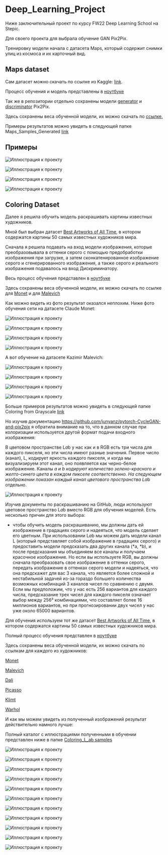 # Deep_Learning_Project
Ниже заключительный проект по курсу FW22 Deep Learning School на Stepic.


Для своего проекта для выбрала обучение GAN Pix2Pix.

Тренировку модели начала с датасета Maps, который содержит снимки улиц из космоса и их карточный вид.

## Maps dataset


Сам датасет можно скачать по ссылке из Kaggle: [link](https://www.kaggle.com/datasets/vikramtiwari/pix2pix-dataset).

Процесс обучения и модель представлены в [ноутбуке](maps-training-pix2pix.ipynb)

Так же в репозитории отдельно сохранены модели [generator](https://github.com/annkka3/Deep_Learning_Project/blob/main/generator.py) и [discriminator](https://github.com/annkka3/Deep_Learning_Project/blob/main/discriminator.py) Pix2Pix.

Здесь сохранены веса обученной модели, их можно скачать по [ссылке.](https://drive.google.com/file/d/1N0DR8rL3Y8abHb2R4SZbfJrUny218PGW/view?usp=share_link)

Примеры результатов можно увидеть в следующей папке Maps_Samples_Generated [link](https://github.com/annkka3/Deep_Learning_Project/blob/main/Maps_Samples_Generated/readme.md)

## Примеры

![Иллюстрация к проекту](https://github.com/annkka3/Deep_Learning_Project/blob/main/Maps_Samples_Generated/sample_transformation18.08.55.png)

![Иллюстрация к проекту](https://github.com/annkka3/Deep_Learning_Project/blob/main/Maps_Samples_Generated/sample_transformation18.10.03.png)

![Иллюстрация к проекту](https://github.com/annkka3/Deep_Learning_Project/blob/main/Maps_Samples_Generated/sample_transformation18.22.25.png)

![Иллюстрация к проекту](https://github.com/annkka3/Deep_Learning_Project/blob/main/Maps_Samples_Generated/sample_transformation18.45.17.png)


## Coloring Dataset

Далее я решила обучить модель раскрашивать картины известных художников.

Мной был выбран датасет [Best Artworks of All Time](https://www.kaggle.com/datasets/ikarus777/best-artworks-of-all-time), в котором содержатся картины 50 самых известных художников мира.

Сначала я решила подавать на вход модели изображения, которые преобразовывала в оттенки серого с помощью предобработки изображения  при загрузке, а затем сконкатенированное изображение серого и сгенерированного изображения, а также серого и реального изображения подавалось на вход Дискриминатору.

Весь процесс обучения представлен в [ноутбуке](https://github.com/annkka3/Deep_Learning_Project/blob/main/pix2pix-coloring-from-grayscale.ipynb)

Здесь сохранены веса обученной модели, их можно скачать по ссылке для [Monet](https://drive.google.com/file/d/1vidu5XTOFlKyQIKMJAmXnCN9ZLKR6Ano/view?usp=share_link) и для [Malevich](https://drive.google.com/file/d/11yCKZPq8m7DSqYI4CqgrSPILB8hKnizE/view?usp=share_link)

Как можно видеть из фото результат оказался неплохим. Ниже фото обучения сети на датасете Claude Monet:

![Иллюстрация к проекту](https://github.com/annkka3/Deep_Learning_Project/blob/main/Coloring%20from%20grayscale%20samples/Monet/samples_gen%2012.02.11.png)

![Иллюстрация к проекту](https://github.com/annkka3/Deep_Learning_Project/blob/main/Coloring%20from%20grayscale%20samples/Monet/samples_gen%2012.03.49.png)


![Иллюстрация к проекту](https://github.com/annkka3/Deep_Learning_Project/blob/main/Coloring%20from%20grayscale%20samples/Monet/samples_gen%2014.53.52.png)

![Иллюстрация к проекту](https://github.com/annkka3/Deep_Learning_Project/blob/main/Coloring%20from%20grayscale%20samples/Monet/samples_gen%2014.54.38.png)


А вот обучение на датасете Kazimir Malevich:

![Иллюстрация к проекту](https://github.com/annkka3/Deep_Learning_Project/blob/main/Coloring%20from%20grayscale%20samples/Malevich/samples_gen%2015.02.42.png)

![Иллюстрация к проекту](https://github.com/annkka3/Deep_Learning_Project/blob/main/Coloring%20from%20grayscale%20samples/Malevich/samples_gen%2015.02.28.png)


![Иллюстрация к проекту](https://github.com/annkka3/Deep_Learning_Project/blob/main/Coloring%20from%20grayscale%20samples/Malevich/samples_gen%2015.05.47.png)

![Иллюстрация к проекту](https://github.com/annkka3/Deep_Learning_Project/blob/main/Coloring%20from%20grayscale%20samples/Malevich/samples_gen%2015.05.33.png)

Больше примеров результатов можно увидеть в следующей папке Coloring from Grayscale [link](https://github.com/annkka3/Deep_Learning_Project/tree/main/Coloring%20from%20grayscale)


Но изучив документацию https://github.com/junyanz/pytorch-CycleGAN-and-pix2pix я обратила внимание на то, что в данном случае при колоризации используется другой формат подачи входного изображения:

В цветовом пространстве L*a*b у нас как и в RGB есть три числа для каждого пикселя, но эти числа имеют разные значения. Первое число (канал), L, кодирует яркость каждого пикселя, и когда мы визуализируем этот канал, оно появляется как черно-белое изображение. Каналы *a и *b кодируют количество зелено-красного и желто-синего цвета в каждом пикселе соответственно. На следующем изображении показан каждый канал цветового пространства L*a*b отдельно.

![Иллюстрация к проекту](https://github.com/annkka3/Deep_Learning_Project/blob/main/Additional/rgb.jpg)

Изучив документы по раскрашиванию на GitHub, люди используют цветовое пространство L*a*b вместо RGB для обучения моделей. Есть несколько причин для этого выбора:
- чтобы обучить модель раскрашиванию, мы должны дать ей изображение в градациях серого и надеяться, что модель сделает его цветным. При использовании L*a*b мы можем дать модели канал L (который представляет собой изображение в градациях серого) и предоставить модели предсказать два других канала (*a, *b), и после предсказания мы объединяем все каналы и получаем красочное изображение. Но если вы используете RGB, вы должны сначала преобразовать свое изображение в оттенки серого, передать изображение в оттенках серого модели и надеяться, что она предскажет для вас 3 канала, что является более сложной и нестабильной задачей из-за гораздо большего количества возможных комбинаций 3 каналов чисел по сравнению с двумя. Если мы предположим, что у нас есть 256 вариантов для каждого числа, предсказание трех чисел для каждого пикселя означает выбор между 256³ комбинациями, что составляет более 16 миллионов вариантов, но при прогнозировании двух чисел у нас уже около 65000 вариантов.

Для обучения используем тот же датасет [Best Artworks of All Time](https://www.kaggle.com/datasets/ikarus777/best-artworks-of-all-time), в котором содержатся картины 50 самых известных художников мира.

Полный процесс обучения представлен в [ноутбуке]()

Здесь сохранены веса обученной модели, их можно скачать по ссылкам для каждого из художников:

[Monet](https://drive.google.com/file/d/10NYYCtkdRf1Sb6YDZqd2U3-9Jt6UOFCt/view?usp=share_link) 

[Malevich](https://drive.google.com/file/d/1Iv4089TRYrs1H8F6QSEyAgjyTcRBzeQ4/view?usp=share_link)

[Dali](https://drive.google.com/file/d/1pr1LyJ3O-saCeb4Kb8UoUyqwY5GBGSHr/view?usp=share_link)

[Picasso](https://drive.google.com/file/d/1Mx4sYgaDsIrYh7xgDcVwWMFs3PB1d1vI/view?usp=share_link)

[Klimt](https://drive.google.com/file/d/13jqFrFrtC5iQw2iKpB9V6e5R7XFDBJ5z/view?usp=share_link)

[Warhol](https://drive.google.com/file/d/1uGscGLPnxPH7Nm0LN_uOa7mrSUh3qMsk/view?usp=share_link)


И как мы можем увидеть из полученный изображений результат действительно намного лучше:



Полный каталог с иллюстрациями полученными в обучении представлен ниже в папке [Coloring_L_ab samples](https://github.com/annkka3/Deep_Learning_Project/tree/main/Coloring_L_ab%20samples)

![Иллюстрация к проекту](https://github.com/annkka3/Deep_Learning_Project/blob/main/Coloring_L_ab%20samples/samples_gen%2021.53.40.png)

![Иллюстрация к проекту](https://github.com/annkka3/Deep_Learning_Project/blob/main/Coloring_L_ab%20samples/samples_gen%2021.54.32.png)

![Иллюстрация к проекту](https://github.com/annkka3/Deep_Learning_Project/blob/main/Coloring_L_ab%20samples/samples_gen%2022.05.09.png)

![Иллюстрация к проекту](https://github.com/annkka3/Deep_Learning_Project/blob/main/Coloring_L_ab%20samples/samples_gen%2022.06.25.png)


![Иллюстрация к проекту](https://github.com/annkka3/Deep_Learning_Project/blob/main/Coloring_L_ab%20samples/samples_gen%2022.07.38.png)


![Иллюстрация к проекту](https://github.com/annkka3/Deep_Learning_Project/blob/main/Coloring_L_ab%20samples/samples_gen%2022.10.39.png)

![Иллюстрация к проекту](https://github.com/annkka3/Deep_Learning_Project/blob/main/Coloring_L_ab%20samples/samples_gen%2022.13.16.png)

![Иллюстрация к проекту](https://github.com/annkka3/Deep_Learning_Project/blob/main/Coloring_L_ab%20samples/samples_gen%2022.19.42.png)

![Иллюстрация к проекту](https://github.com/annkka3/Deep_Learning_Project/blob/main/Coloring_L_ab%20samples/samples_gen%2022.29.08.png)


![Иллюстрация к проекту](https://github.com/annkka3/Deep_Learning_Project/blob/main/Coloring_L_ab%20samples/samples_gen%2022.30.01.png)

![Иллюстрация к проекту](https://github.com/annkka3/Deep_Learning_Project/blob/main/Coloring_L_ab%20samples/samples_gen%2022.30.48.png)






